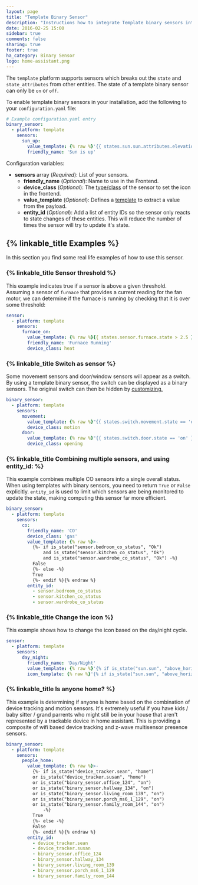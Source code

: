 ```yaml
---
layout: page
title: "Template Binary Sensor"
description: "Instructions how to integrate Template binary sensors into Home Assistant."
date: 2016-02-25 15:00
sidebar: true
comments: false
sharing: true
footer: true
ha_category: Binary Sensor
logo: home-assistant.png
---
```


The `template` platform supports sensors which breaks out the `state` and `state_attributes` from other entities. The state of a template binary sensor can only be `on` or `off`.

To enable template binary sensors in your installation, add the following to your `configuration.yaml` file:

```yaml
# Example configuration.yaml entry
binary_sensor:
  - platform: template
    sensors:
      sun_up:
        value_template: {% raw %}'{{ states.sun.sun.attributes.elevation > 0}}'{% endraw %}
        friendly_name: 'Sun is up'
```

Configuration variables:

- **sensors** array (*Required*): List of your sensors.
  - **friendly_name** (*Optional*): Name to use in the Frontend.
  - **device_class** (*Optional*): The [type/class](/components/binary_sensor/) of the sensor to set the icon in the frontend.
  - **value_template** (*Optional*): Defines a [template](/topics/templating/) to extract a value from the payload.
  - **entity_id** (*Optional*): Add a list of entity IDs so the sensor only reacts to state changes of these entities. This will reduce the number of times the sensor will try to update it's state.

## {% linkable_title Examples %}

In this section you find some real life examples of how to use this sensor.

### {% linkable_title Sensor threshold %}

This example indicates true if a sensor is above a given threshold. Assuming a sensor of `furnace` that provides a current reading for the fan motor, we can determine if the furnace is running by checking that it is over some threshold:

```yaml
sensor:
  - platform: template
    sensors:
      furnace_on:
        value_template: {% raw %}{{ states.sensor.furnace.state > 2.5 }}{% endraw %}
        friendly_name: 'Furnace Running'
        device_class: heat
```

### {% linkable_title Switch as sensor %}

Some movement sensors and door/window sensors will appear as a switch. By using a template binary sensor, the switch can be displayed as a binary sensors. The original switch can then be hidden by [customizing.](/getting-started/customizing-devices/)

```yaml
binary_sensor:
  - platform: template
    sensors:
      movement:
        value_template: {% raw %}"{{ states.switch.movement.state == 'on' }}"{% endraw %}
        device_class: motion
      door:
        value_template: {% raw %}"{{ states.switch.door.state == 'on' }}"{% endraw %}
        device_class: opening
```


### {% linkable_title Combining multiple sensors, and using entity_id: %}

This example combines multiple CO sensors into a single overall
status. When using templates with binary sensors, you need to return
`True` or `False` explicitly. `entity_id` is used to limit which
sensors are being monitored to update the state, making computing this
sensor far more efficient.

```yaml
binary_sensor:
  - platform: template
    sensors:
      co:
        friendly_name: 'CO'
        device_class: 'gas'
        value_template: {% raw %}>-
          {%- if is_state("sensor.bedroom_co_status", "Ok")
              and is_state("sensor.kitchen_co_status", "Ok")
              and is_state("sensor.wardrobe_co_status", "Ok") -%}
          False
          {%- else -%}
          True
          {%- endif %}{% endraw %}
        entity_id:
          - sensor.bedroom_co_status
          - sensor.kitchen_co_status
          - sensor.wardrobe_co_status
```
### {% linkable_title Change the icon %}

This example shows how to change the icon based on the day/night cycle.

```yaml
sensor:
  - platform: template
    sensors:
      day_night:
        friendly_name: 'Day/Night'
        value_template: {% raw %}'{% if is_state("sun.sun", "above_horizon") %}Day{% else %}Night{% endif %}'{% endraw %}
        icon_template: {% raw %}'{% if is_state("sun.sun", "above_horizon") %}mdi:weather-sunny{% else %}mdi:weather-night{% endif %}'{% endraw %}
```

### {% linkable_title Is anyone home? %}

This example is determining if anyone is home based on the combination
of device tracking and motion sensors. It's extremely useful if you
have kids / baby sitter / grand parrents who might still be in your
house that aren't represented by a trackable device in home
assistant. This is providing a composite of wifi based device tracking
and z-wave multisensor presence sensors.

```yaml
binary_sensor:
  - platform: template
    sensors:
      people_home:
        value_template: {% raw %}>-
          {%- if is_state("device_tracker.sean", "home")
          or is_state("device_tracker.susan", "home")
          or is_state("binary_sensor.office_124", "on")
          or is_state("binary_sensor.hallway_134", "on")
          or is_state("binary_sensor.living_room_139", "on")
          or is_state("binary_sensor.porch_ms6_1_129", "on")
          or is_state("binary_sensor.family_room_144", "on")
              -%}
          True
          {%- else -%}
          False
          {%- endif %}{% endraw %}
        entity_id:
          - device_tracker.sean
          - device_tracker.susan
          - binary_sensor.office_124
          - binary_sensor.hallway_134
          - binary_sensor.living_room_139
          - binary_sensor.porch_ms6_1_129
          - binary_sensor.family_room_144
```
